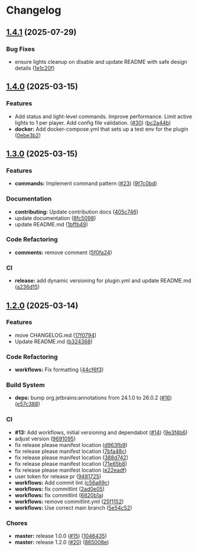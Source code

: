# Changelog

## [1.4.1](https://github.com/stdNullPtr/TorchLight-SpigotMC/compare/v1.4.0...v1.4.1) (2025-07-29)


### Bug Fixes

* ensure lights cleanup on disable and update README with safe design details ([1e1c20f](https://github.com/stdNullPtr/TorchLight-SpigotMC/commit/1e1c20f076517f8bef787dc9b4ef69440cb813f9))

## [1.4.0](https://github.com/stdNullPtr/TorchLight-SpigotMC/compare/v1.3.0...v1.4.0) (2025-03-15)


### Features

* Add status and light-level commands. Improve performance. Limit active lights to 1 per player. Add config file validation. ([#30](https://github.com/stdNullPtr/TorchLight-SpigotMC/issues/30)) ([bc2a44b](https://github.com/stdNullPtr/TorchLight-SpigotMC/commit/bc2a44b46149a7a2f461d5e6982394ccf2030752))
* **docker:** Add docker-compose.yml that sets up a test env for the plugin ([0ebe3b2](https://github.com/stdNullPtr/TorchLight-SpigotMC/commit/0ebe3b269699e4527a6bb0fb81d20ee8de6c5327))

## [1.3.0](https://github.com/stdNullPtr/TorchLight-SpigotMC/compare/v1.2.0...v1.3.0) (2025-03-15)


### Features

* **commands:** Implement command pattern ([#23](https://github.com/stdNullPtr/TorchLight-SpigotMC/issues/23)) ([9f7c0bd](https://github.com/stdNullPtr/TorchLight-SpigotMC/commit/9f7c0bd4ab3c86e54efd8712e31c474f896e11ac))


### Documentation

* **contributing:** Update contribution docs ([405c746](https://github.com/stdNullPtr/TorchLight-SpigotMC/commit/405c74644219bb006996c15d64302cf3baf91201))
* update documentation ([8fc5098](https://github.com/stdNullPtr/TorchLight-SpigotMC/commit/8fc5098a473d1204c557109314484d7bb95371eb))
* update README.md ([1bffb49](https://github.com/stdNullPtr/TorchLight-SpigotMC/commit/1bffb49e084736b7316d15383b51ada3532a8161))


### Code Refactoring

* **comments:** remove comment ([5f0fa24](https://github.com/stdNullPtr/TorchLight-SpigotMC/commit/5f0fa2439589fa0cf182b8720a6dcf284c1a4375))


### CI

* **release:** add dynamic versioning for plugin.yml and update README.md ([a236d15](https://github.com/stdNullPtr/TorchLight-SpigotMC/commit/a236d15bb56baee12883d76d67bb40eab1c91804))

## [1.2.0](https://github.com/stdNullPtr/TorchLight-SpigotMC/compare/v1.1.0...v1.2.0) (2025-03-14)


### Features

* move CHANGELOG.md ([17f0794](https://github.com/stdNullPtr/TorchLight-SpigotMC/commit/17f07946d7ab9e628031e7ef1ad8aed02c661a37))
* Update README.md ([b324368](https://github.com/stdNullPtr/TorchLight-SpigotMC/commit/b324368c5c0bd9c3f3cf6246e2dfbe59aae433dd))


### Code Refactoring

* **workflows:** Fix formatting ([44cf6f3](https://github.com/stdNullPtr/TorchLight-SpigotMC/commit/44cf6f31f1ff48162e9710f6b30bdf414a3ac90d))


### Build System

* **deps:** bump org.jetbrains:annotations from 24.1.0 to 26.0.2 ([#16](https://github.com/stdNullPtr/TorchLight-SpigotMC/issues/16)) ([e57c388](https://github.com/stdNullPtr/TorchLight-SpigotMC/commit/e57c3889ed480fd68c23430bb1748bd82bf04f21))


### CI

* **#13:** Add workflows, initial versioning and dependabot ([#14](https://github.com/stdNullPtr/TorchLight-SpigotMC/issues/14)) ([9e3f4b6](https://github.com/stdNullPtr/TorchLight-SpigotMC/commit/9e3f4b64fc71081586ce6001fde56b7b70671714))
* adjust version ([9691095](https://github.com/stdNullPtr/TorchLight-SpigotMC/commit/96910957ed2db3e945210e2390505e863bc5016f))
* fix release please manifest location ([d963fb9](https://github.com/stdNullPtr/TorchLight-SpigotMC/commit/d963fb945502332fc8c9d214cb21062f0b9a429e))
* fix release please manifest location ([7bfa48c](https://github.com/stdNullPtr/TorchLight-SpigotMC/commit/7bfa48c3bed90670d701c2a867de2702a4ed4116))
* fix release please manifest location ([388d742](https://github.com/stdNullPtr/TorchLight-SpigotMC/commit/388d7422f4440d56a3cc1143607282c75385e0c8))
* fix release please manifest location ([71e65b8](https://github.com/stdNullPtr/TorchLight-SpigotMC/commit/71e65b8cc2581befc78a0b8da59b07262e228859))
* fix release please manifest location ([e22eadf](https://github.com/stdNullPtr/TorchLight-SpigotMC/commit/e22eadfed8c3f36eec76cf03c7027278602654dd))
* user token for release pr ([9481725](https://github.com/stdNullPtr/TorchLight-SpigotMC/commit/9481725fd55b7caeff472350e5c74d328dc23d81))
* **workflows:** Add commit lint ([c56a69c](https://github.com/stdNullPtr/TorchLight-SpigotMC/commit/c56a69c01aefb3694f227b645c4fac3c81d3843d))
* **workflows:** fix commitlint ([2ad0e05](https://github.com/stdNullPtr/TorchLight-SpigotMC/commit/2ad0e05f674b1535a61439862ea58d58eef90873))
* **workflows:** fix commitlint ([6820b1a](https://github.com/stdNullPtr/TorchLight-SpigotMC/commit/6820b1a359987b772a0ba1ef721eb4e6f377e6d6))
* **workflows:** remove commitlint.yml ([25f1152](https://github.com/stdNullPtr/TorchLight-SpigotMC/commit/25f1152fdbe9ebc58bd6215a7fdd96fdb6d600bf))
* **workflows:** Use correct main branch ([5e54c52](https://github.com/stdNullPtr/TorchLight-SpigotMC/commit/5e54c520785a26657c181891535e30403308d385))


### Chores

* **master:** release 1.0.0 ([#15](https://github.com/stdNullPtr/TorchLight-SpigotMC/issues/15)) ([1046435](https://github.com/stdNullPtr/TorchLight-SpigotMC/commit/1046435b8738f21b7f33881cf5fba0e400933086))
* **master:** release 1.2.0 ([#20](https://github.com/stdNullPtr/TorchLight-SpigotMC/issues/20)) ([865008e](https://github.com/stdNullPtr/TorchLight-SpigotMC/commit/865008e813d01191d7d740d0c57303b4ebf9b110))
